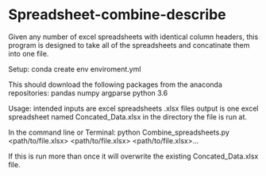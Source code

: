 # Spreadsheet-combine-describe

Given any number of excel spreadsheets with identical column headers, this program is designed to take all of the spreadsheets and concatinate them into one file.

Setup:
	conda create env enviroment.yml

This should download the following packages from the anaconda repositories:
	pandas
	numpy
	argparse
	python 3.6

Usage:
intended inputs are excel spreadsheets .xlsx files
output is one excel spreadsheet named Concated_Data.xlsx in the directory the file is run at. 

In the command line or Terminal:
	python Combine_spreadsheets.py <path/to/file.xlsx> <path/to/file.xlsx> <path/to/file.xlsx>...


If this is run more than once it will overwrite the existing Concated_Data.xlsx file.
